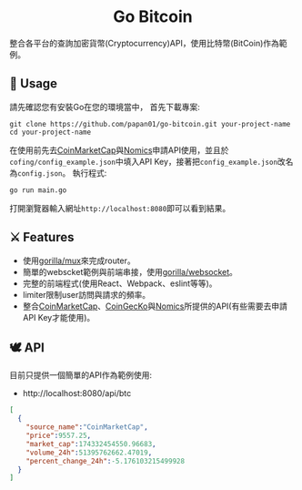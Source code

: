 <h1 align="center">
  Go Bitcoin
</h1>


整合各平台的查詢加密貨幣(Cryptocurrency)API，使用比特幣(BitCoin)作為範例。

## 🌟 Usage

請先確認您有安裝Go在您的環境當中，
首先下載專案:
```
git clone https://github.com/papan01/go-bitcoin.git your-project-name
cd your-project-name
```
在使用前先去[CoinMarketCap](https://coinmarketcap.com/api/documentation/v1/)與[Nomics](https://docs.nomics.com/)申請API使用，並且於`cofing/config_example.json`中填入API Key，接著把`config_example.json`改名為`config.json`。
執行程式:
```
go run main.go
```

打開瀏覽器輸入網址`http://localhost:8080`即可以看到結果。


## ⚔️ Features

- 使用[gorilla/mux](https://www.gorillatoolkit.org/pkg/mux)來完成router。
- 簡單的webscket範例與前端串接，使用[gorilla/websocket](https://www.gorillatoolkit.org/pkg/websocket)。
- 完整的前端程式(使用React、Webpack、eslint等等)。
- limiter限制user訪問與請求的頻率。
- 整合[CoinMarketCap](https://coinmarketcap.com/api/documentation/v1/)、[CoinGecKo](https://www.coingecko.com/api/documentations/v3)與[Nomics](https://docs.nomics.com/)所提供的API(有些需要去申請API Key才能使用)。

## 🕊 API

目前只提供一個簡單的API作為範例使用:
- http://localhost:8080/api/btc
```json
[
  {
    "source_name":"CoinMarketCap",
    "price":9557.25,
    "market_cap":174332454550.96683,
    "volume_24h":51395762662.47019,
    "percent_change_24h":-5.176103215499928
  }
]
```
